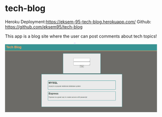 # tech-blog

Heroku Deployment:https://eksem-95-tech-blog.herokuapp.com/
Github: https://github.com/eksem95/tech-blog

This  app is a blog site where the user can post comments about tech topics!

![screenshot](screenshot.png)